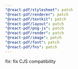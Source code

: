 ```yaml
---
"@react-pdf/stylesheet": patch
"@react-pdf/renderer": patch
"@react-pdf/textkit": patch
"@react-pdf/layout": patch
"@react-pdf/png-js": patch
"@react-pdf/render": patch
"@react-pdf/image": patch
"@react-pdf/font": patch
"@react-pdf/fns": patch
---
```


fix: fix CJS compatibility
